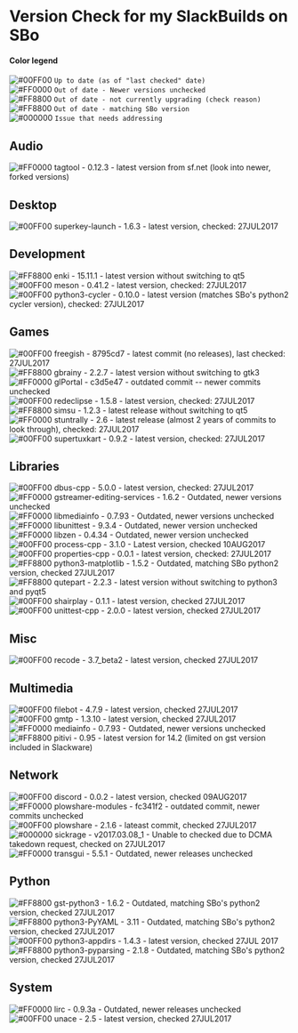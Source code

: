 # Version Check for my SlackBuilds on SBo

#### Color legend
![#00FF00](https://placehold.it/15/00FF00/000000?text=+) `Up to date (as of "last checked" date)`  
![#FF0000](https://placehold.it/15/FF0000/000000?text=+) `Out of date - Newer versions unchecked`  
![#FF8800](https://placehold.it/15/FF8800/000000?text=+) `Out of date - not currently upgrading (check reason)`  
![#FF8800](https://placehold.it/15/FF00FF/000000?text=+) `Out of date - matching SBo version`  
![#000000](https://placehold.it/15/000000/000000?text=+) `Issue that needs addressing`  

## Audio
![#FF0000](https://placehold.it/15/FF0000/000000?text=+) tagtool - 0.12.3 - latest version from sf.net (look into newer, forked versions)  

## Desktop
![#00FF00](https://placehold.it/15/00FF00/000000?text=+) superkey-launch - 1.6.3 - latest version, checked: 27JUL2017  

## Development
![#FF8800](https://placehold.it/15/FF8800/000000?text=+) enki - 15.11.1 - latest version without switching to qt5  
![#00FF00](https://placehold.it/15/00FF00/000000?text=+) meson - 0.41.2 - latest version, checked: 27JUL2017  
![#00FF00](https://placehold.it/15/00FF00/000000?text=+) python3-cycler - 0.10.0 - latest version (matches SBo's python2 cycler version), checked: 27JUL2017  

## Games
![#00FF00](https://placehold.it/15/00FF00/000000?text=+) freegish - 8795cd7 - latest commit (no releases), last checked: 27JUL2017  
![#FF8800](https://placehold.it/15/FF8800/000000?text=+) gbrainy - 2.2.7 - latest version without switching to gtk3  
![#FF0000](https://placehold.it/15/FF0000/000000?text=+) glPortal - c3d5e47 - outdated commit -- newer commits unchecked  
![#00FF00](https://placehold.it/15/00FF00/000000?text=+) redeclipse - 1.5.8 - latest version, checked: 27JUL2017  
![#FF8800](https://placehold.it/15/FF8800/000000?text=+) simsu - 1.2.3 - latest release without switching to qt5  
![#FF0000](https://placehold.it/15/FF0000/000000?text=+) stuntrally - 2.6 - latest release (almost 2 years of commits to look through), checked: 27JUL2017  
![#00FF00](https://placehold.it/15/00FF00/000000?text=+) supertuxkart - 0.9.2 - latest version, checked: 27JUL2017  

## Libraries
![#00FF00](https://placehold.it/15/00FF00/000000?text=+) dbus-cpp - 5.0.0 - latest version, checked: 27JUL2017  
![#FF0000](https://placehold.it/15/FF0000/000000?text=+) gstreamer-editing-services - 1.6.2 - Outdated, newer versions unchecked  
![#FF0000](https://placehold.it/15/FF0000/000000?text=+) libmediainfo - 0.7.93 - Outdated, newer versions unchecked  
![#FF0000](https://placehold.it/15/FF0000/000000?text=+) libunittest - 9.3.4 - Outdated, newer version unchecked  
![#FF0000](https://placehold.it/15/FF0000/000000?text=+) libzen - 0.4.34 - Outdated, newer version unchecked  
![#00FF00](https://placehold.it/15/00FF00/000000?text=+) process-cpp - 3.1.0 - Latest version, checked 10AUG2017  
![#00FF00](https://placehold.it/15/00FF00/000000?text=+) properties-cpp - 0.0.1 - latest version, checked: 27JUL2017  
![#FF8800](https://placehold.it/15/FF00FF/000000?text=+) python3-matplotlib - 1.5.2 - Outdated, matching SBo python2 version, checked 27JUL2017  
![#FF8800](https://placehold.it/15/FF8800/000000?text=+) qutepart - 2.2.3 - latest version without switching to python3 and pyqt5  
![#00FF00](https://placehold.it/15/00FF00/000000?text=+) shairplay - 0.1.1 - latest version, checked 27JUL2017  
![#00FF00](https://placehold.it/15/00FF00/000000?text=+) unittest-cpp - 2.0.0 - latest version, checked 27JUL2017  

## Misc
![#00FF00](https://placehold.it/15/00FF00/000000?text=+) recode - 3.7_beta2 - latest version, checked 27JUL2017  

## Multimedia
![#00FF00](https://placehold.it/15/00FF00/000000?text=+) filebot - 4.7.9 - latest version, checked 27JUL2017  
![#00FF00](https://placehold.it/15/00FF00/000000?text=+) gmtp - 1.3.10 - latest version, checked 27JUL2017  
![#FF0000](https://placehold.it/15/FF0000/000000?text=+) mediainfo - 0.7.93 - Outdated, newer versions unchecked  
![#FF8800](https://placehold.it/15/FF8800/000000?text=+) pitivi - 0.95 - latest version for 14.2 (limited on gst version included in Slackware)  

## Network
![#00FF00](https://placehold.it/15/00FF00/000000?text=+) discord - 0.0.2 - latest version, checked 09AUG2017  
![#FF0000](https://placehold.it/15/FF0000/000000?text=+) plowshare-modules - fc341f2 - outdated commit, newer commits unchecked  
![#00FF00](https://placehold.it/15/00FF00/000000?text=+) plowshare - 2.1.6 - lateast commit, checked 27JUL2017  
![#000000](https://placehold.it/15/000000/000000?text=+) sickrage - v2017.03.08_1 - Unable to checked due to DCMA takedown request, checked on 27JUL2017  
![#FF0000](https://placehold.it/15/FF0000/000000?text=+) transgui - 5.5.1 - Outdated, newer releases unchecked  

## Python
![#FF8800](https://placehold.it/15/FF00FF/000000?text=+) gst-python3 - 1.6.2 - Outdated, matching SBo's python2 version, checked 27JUL2017  
![#FF8800](https://placehold.it/15/FF00FF/000000?text=+) python3-PyYAML - 3.11 - Outdated, matching SBo's python2 version, checked 27JUL2017  
![#00FF00](https://placehold.it/15/00FF00/000000?text=+) python3-appdirs - 1.4.3 - latest version, checked 27JUL 2017  
![#FF8800](https://placehold.it/15/FF00FF/000000?text=+) python3-pyparsing - 2.1.8 - Outdated, matching SBo's python2 version, checked 27JUL2017  

## System
![#FF0000](https://placehold.it/15/FF0000/000000?text=+) lirc - 0.9.3a - Outdated, newer releases unchecked  
![#00FF00](https://placehold.it/15/00FF00/000000?text=+) unace - 2.5 - latest version, checked 27JUL2017  
